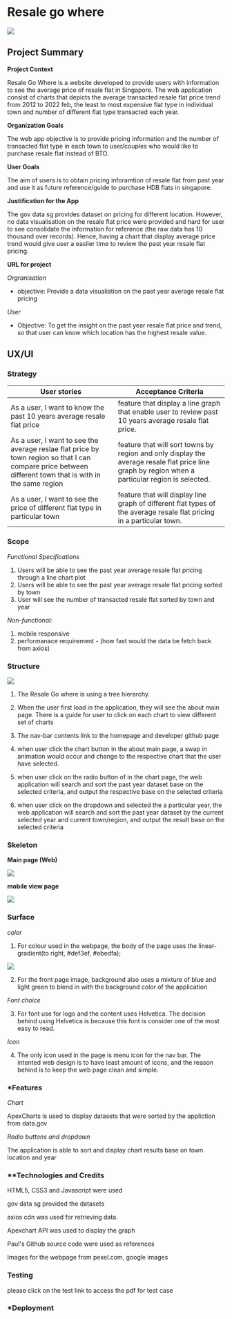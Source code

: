 # Resale go where
<div class="image" style="display: inline-block;">
    <img src='images/desktopview.jpg'>
    <!-- <img src='images/mobile_view.jpg'> -->
</div>


## Project Summary

**Project Context**

Resale Go Where is a website developed to provide users with information to see the average price of resale flat in Singapore. The web application consist of charts that depicts the average transacted resale flat price trend from 2012 to 2022 feb, the least to most expensive flat type in individual town and number of different flat type transacted each year.

**Organization Goals**

The web app objective is to provide pricing information and the number of transacted flat type in each town to user/couples who would like to purchase resale flat instead of BTO.

**User Goals**

The aim of users is to obtain pricing inforamtion of resale flat from past year and use it as future reference/guide to purchase HDB flats in singapore. 

**Justification for the App**

The gov data sg provides dataset on pricing for different location. However, no data visualisation on the resale flat price were provided and hard for user to see consolidate the information for reference (the raw data has 10 thousand over records). Hence, having a chart that display average price trend would give user a easlier time to review the past year resale flat pricing.     

**URL for project**

_Orgranisation_
* objective: Provide a data visualiation on the past year average resale flat pricing 

_User_
* Objective: To get the insight on the past year resale flat price and trend, so that user can know which location has the highest resale value.

## UX/UI

### **Strategy**

User stories | Acceptance Criteria
-------------|--------------------
As a user, I want to know the past 10 years average resale flat price | feature that display a line graph that enable user to review past 10 years average resale flat price.
As a user, I want to see the average reslae flat price by town region so that I can compare price between different town that is with in the same region | feature that will sort towns by region and only display the average resale flat price line graph by region when a particular region is selected.  
As a user, I want to see the price of different flat type in particular town | feature that will display line graph of different flat types of the average resale flat pricing in a particular town.

### **Scope**

_Functional Specifications_
1. Users will be able to see the past year average resale flat pricing through a line chart plot
2. Users will be able to see the past year average resale flat pricing sorted by town
3. User will see the number of transacted resale flat sorted by town and year


_Non-functional:_
1. mobile responsive 
2. performanace requirement - (how fast would the data be fetch back from axios)


### **Structure**
<div class="image" style="display: inline-block;">
    <img src='images/structure.png'>
    <!-- <img src='images/mobile_view.jpg'> -->
</div>

1. The Resale Go where is using a tree hierarchy.

2. When the user first load in the application, they will see the about main page. There is a guide for user to click on each chart to view different set of charts 

3. The nav-bar contents link to the homepage and developer github page 

4. when user click the chart button in the about main page, a swap in animation would occur and change to the respective chart that the user have selected.

5. when user click on the radio button of in the chart page, the web application will search and sort the past year dataset base on the selected criteria, and output the respective base on the selected criteria


6. when user click on the dropdown and selected the a particular year, the web application will search and sort the past year dataset by the current selected year and current town/region, and output the result base on the selected criteria

### **Skeleton**

**Main page (Web)**
<div class="image" style="display: inline-block;">
    <img src='moreReadMeImages/web-view.jpg'>
</div>

**mobile view page**

<div class="image" style="display: inline-block;">
    <img src='moreReadMeImages/mobile-view.jpg'>
</div>


### **Surface**

_color_
1. For colour used in the webpage, the body of the page uses the linear-gradient(to right, #def3ef, #ebedfa); 
<div class="image" style="display: inline-block;">
    <img src='moreReadMeImages/background-color.png'>
</div>

2. For the front page image, background also uses a mixture of blue and light green to blend in with the background color of the application

_Font choice_

3. For font use for logo and the content uses Helvetica. The decision behind using Helvetica is because this font is consider one of the most easy to read.


_Icon_

4. The only icon used in the page is menu icon for the nav bar. The intented web design is to have least amount of icons, and the reason behind is to keep the web page clean and simple.  

### ***Features**

_Chart_

ApexCharts is used to display datasets that were sorted by the appliction from data.gov

_Radio buttons and dropdown_

The application is able to sort and display chart results base on town location and year

### **Technologies and Credits

HTML5, CSS3 and Javascript were used

gov data sg provided the datasets

axios cdn was used for retrieving data.

Apexchart API was used to display the graph

Paul's Github source code were used as references

Images for the webpage from pexel.com, google images 


### **Testing**

please click on the test link to access the pdf for test case


### ***Deployment**

